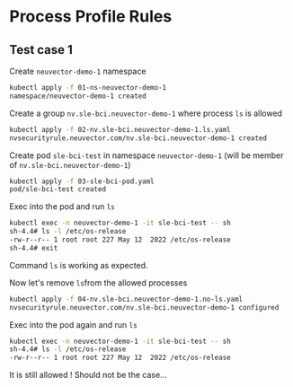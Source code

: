 # Process Profile Rules

## Test case 1

Create `neuvector-demo-1` namespace

```bash
kubectl apply -f 01-ns-neuvector-demo-1
namespace/neuvector-demo-1 created
```

Create a group `nv.sle-bci.neuvector-demo-1` where process `ls` is allowed

```bash
kubectl apply -f 02-nv.sle-bci.neuvector-demo-1.ls.yaml
nvsecurityrule.neuvector.com/nv.sle-bci.neuvector-demo-1 created
```

Create pod `sle-bci-test` in namespace `neuvector-demo-1` (will be member of `nv.sle-bci.neuvector-demo-1`)

```bash
kubectl apply -f 03-sle-bci-pod.yaml
pod/sle-bci-test created
```

Exec into the pod and run `ls`

```bash
kubectl exec -n neuvector-demo-1 -it sle-bci-test -- sh
sh-4.4# ls -l /etc/os-release
-rw-r--r-- 1 root root 227 May 12  2022 /etc/os-release
sh-4.4# exit
```

Command `ls` is working as expected.

Now let's remove `ls`from the allowed processes

```bash
kubectl apply -f 04-nv.sle-bci.neuvector-demo-1.no-ls.yaml
nvsecurityrule.neuvector.com/nv.sle-bci.neuvector-demo-1 configured
```

Exec into the pod again and run `ls`

```bash
kubectl exec -n neuvector-demo-1 -it sle-bci-test -- sh
sh-4.4# ls -l /etc/os-release
-rw-r--r-- 1 root root 227 May 12  2022 /etc/os-release
```

It is still allowed ! Should not be the case...
